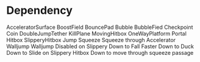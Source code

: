 # Dependency

AcceleratorSurface
BoostField
BouncePad
Bubble
BubbleFied
Checkpoint
Coin
DoubleJumpTether
KillPlane
MovingHitbox
OneWayPlatform
Portal
Hitbox
SlipperyHitbox
Jump
Squeeze
Squeeze through Accelerator
Walljump
Walljump Disabled on Slippery
Down to Fall Faster
Down to Duck
Down to Slide on Slippery Hitbox
Down to move through squeeze passage